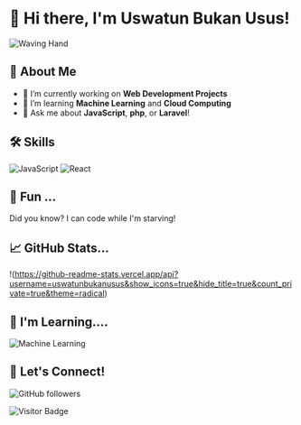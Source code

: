 # 👋 Hi there, I'm Uswatun Bukan Usus!

![Waving Hand](https://tenor.com/view/wave-hello-gif-14720130)
<!-- ![Waving Hand](https://media.giphy.com/media/3oEjI6SIIHBdRxw6Gi/giphy.gif) -->

## 🚀 About Me

- 🔭 I’m currently working on **Web Development Projects**
- 🌱 I’m learning **Machine Learning** and **Cloud Computing**
- 💬 Ask me about **JavaScript**, **php**, or **Laravel**!


## 🛠️ Skills
![JavaScript](https://img.shields.io/badge/JavaScript-F7DF1E?style=flat&logo=javascript&logoColor=black)
![React](https://img.shields.io/badge/React-61DAFB?style=flat&logo=react&logoColor=black)

## 🌟 Fun ...
Did you know? I can code while I'm starving! 

## 📈 GitHub Stats...
!(https://github-readme-stats.vercel.app/api?username=uswatunbukanusus&show_icons=true&hide_title=true&count_private=true&theme=radical)

## 🌱 I'm Learning....
![Machine Learning](https://img.shields.io/badge/Machine%20Learning-FF4081?style=flat&logo=TensorFlow&logoColor=white)

## 🎉 Let's Connect!
![GitHub followers](https://img.shields.io/github/followers/uswatunbukanusus?style=social)

![Visitor Badge](https://visitor-badge.laobi.icu/badge?page_id=uswatunbukanusus.uswatunbukanusus)
